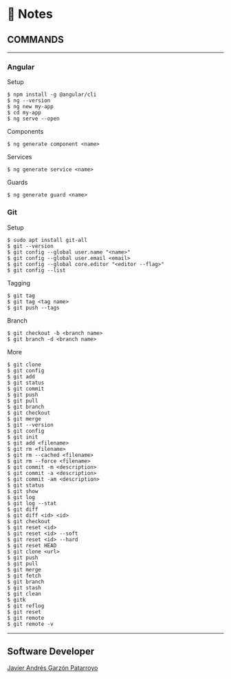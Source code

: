 # :memo: Notes
## COMMANDS
- - -
### Angular
Setup
```
$ npm install -g @angular/cli
$ ng --version
$ ng new my-app
$ cd my-app
$ ng serve --open
```
Components
```
$ ng generate component <name>
```
Services
```
$ ng generate service <name>
```
Guards
```
$ ng generate guard <name>
```
### Git
Setup
```
$ sudo apt install git-all
$ git --version
$ git config --global user.name "<name>"
$ git config --global user.email <email>
$ git config --global core.editor "<editor --flag>"
$ git config --list
```
Tagging
```
$ git tag
$ git tag <tag name>
$ git push --tags
```
Branch
```
$ git checkout -b <branch name>
$ git branch -d <branch name>
```
More
```
$ git clone
$ git config
$ git add
$ git status
$ git commit
$ git push
$ git pull
$ git branch
$ git checkout
$ git merge
$ git --version
$ git config
$ git init
$ git add <filename>
$ git rm <filename>
$ git rm --cached <filename>
$ git rm --force <filename>
$ git commit -m <description>
$ git commit -a <description>
$ git commit -am <description>
$ git status
$ git show
$ git log
$ git log --stat
$ git diff
$ git diff <id> <id>
$ git checkout
$ git reset <id>
$ git reset <id> --soft
$ git reset <id> --hard
$ git reset HEAD
$ git clone <url>
$ git push
$ git pull
$ git merge
$ git fetch
$ git branch
$ git stash
$ git clean
$ gitk
$ git reflog
$ git reset
$ git remote
$ git remote -v
```
- - -
## Software Developer
[Javier Andrés Garzón Patarroyo](https://javierandresgp.com)

